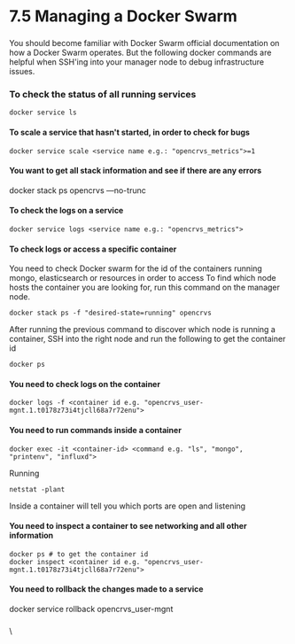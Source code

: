 # 7.5 Managing a Docker Swarm

###



You should become familiar with Docker Swarm official documentation on how a Docker Swarm operates.  But the following docker commands are helpful when SSH'ing into your manager node to debug infrastructure issues.

### To check the status of all running services

```
docker service ls
```

#### To scale a service that hasn't started, in order to check for bugs

```
docker service scale <service name e.g.: "opencrvs_metrics">=1
```

#### You want to get all stack information and see if there are any errors

docker stack ps opencrvs —no-trunc

#### To check the logs on a service

```
docker service logs <service name e.g.: "opencrvs_metrics">
```

#### To check logs or access a specific container

You need to check Docker swarm for the id of the containers running mongo, elasticsearch or resources in order to access To find which node hosts the container you are looking for, run this command on the manager node.

```
docker stack ps -f "desired-state=running" opencrvs
```

After running the previous command to discover which node is running a container, SSH into the right node and run the following to get the container id

```
docker ps
```

#### You need to check logs on the container

```
docker logs -f <container id e.g. "opencrvs_user-mgnt.1.t0178z73i4tjcll68a7r72enu">
```

#### You need to run commands inside a container

```
docker exec -it <container-id> <command e.g. "ls", "mongo", "printenv", "influxd">
```

Running

```
netstat -plant
```

Inside a container will tell you which ports are open and listening

#### You need to inspect a container to see networking and all other information

```
docker ps # to get the container id
docker inspect <container id e.g. "opencrvs_user-mgnt.1.t0178z73i4tjcll68a7r72enu">
```

#### You need to rollback the changes made to a service

docker service rollback opencrvs\_user-mgnt

###

\
